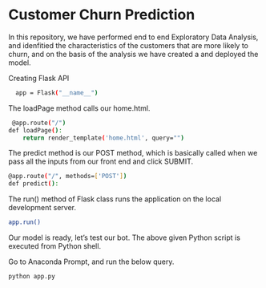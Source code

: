 
# Customer Churn Prediction

In this repository, we have performed  end to end Exploratory Data Analysis, and idenfitied the characteristics of the customers that are more likely to churn, and on the basis of the analysis we have created a and deployed the model.





Creating Flask API

```bash
  app = Flask("__name__")
```
The loadPage method calls our home.html.

```bash
 @app.route("/")
def loadPage():
	return render_template('home.html', query="")
```
The predict method is our POST method, which is basically called when we pass all the inputs from our front end and click SUBMIT.
```bash
@app.route("/", methods=['POST'])
def predict():
```
The run() method of Flask class runs the application on the local development server.
```bash
app.run()
```
Our model is ready, let’s test our bot. The above given Python script is executed from Python shell.

Go to Anaconda Prompt, and run the below query.
```bash
python app.py
```
